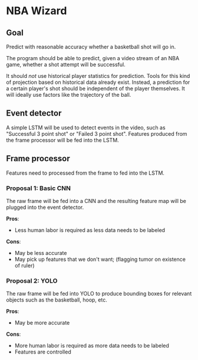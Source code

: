 # NBA Wizard

## Goal

Predict with reasonable accuracy whether a basketball shot will go in.

The program should be able to predict, given a video stream of an NBA game, whether a shot attempt will be successful. 

It should *not* use historical player statistics for prediction. Tools for this kind of projection based on historical data already exist. Instead, a prediction for a certain player's shot should be independent of the player themselves. It will ideally use factors like the trajectory of the ball.

## Event detector
A simple LSTM will be used to detect events in the video, such as "Successful 3 point shot" or "Failed 3 point shot". Features produced from the frame processor will be fed into the LSTM.

## Frame processor
Features need to processed from the frame to fed into the LSTM.

### **Proposal 1**: Basic CNN

The raw frame will be fed into a CNN and the resulting feature map will be plugged into the event detector.

**Pros**:

- Less human labor is required as less data needs to be labeled

**Cons**:

- May be less accurate
- May pick up features that we don't want; (flagging tumor on existence of ruler)

### **Proposal 2**: YOLO

The raw frame will be fed into YOLO to produce bounding boxes for relevant objects such as the basketball, hoop, etc.

**Pros**:

- May be more accurate

**Cons**:

- More human labor is required as more data needs to be labeled
- Features are controlled